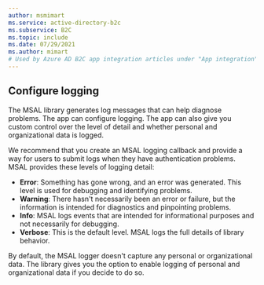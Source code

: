 ```yaml
---
author: msmimart
ms.service: active-directory-b2c
ms.subservice: B2C
ms.topic: include
ms.date: 07/29/2021
ms.author: mimart
# Used by Azure AD B2C app integration articles under "App integration".
---
```

## Configure logging

The MSAL library generates log messages that can help diagnose problems. The app can configure logging. The app can also give you custom control over the level of detail and whether personal and organizational data is logged. 

We recommend that you create an MSAL logging callback and provide a way for users to submit logs when they have authentication problems. MSAL provides these levels of logging detail:

- **Error**: Something has gone wrong, and an error was generated. This level is used for debugging and identifying problems.
- **Warning**: There hasn't necessarily been an error or failure, but the information is intended for diagnostics and pinpointing problems.
- **Info**: MSAL logs events that are intended for informational purposes and not necessarily for debugging.
- **Verbose**: This is the default level. MSAL logs the full details of library behavior.

By default, the MSAL logger doesn't capture any personal or organizational data. The library gives you the option to enable logging of personal and organizational data if you decide to do so.
